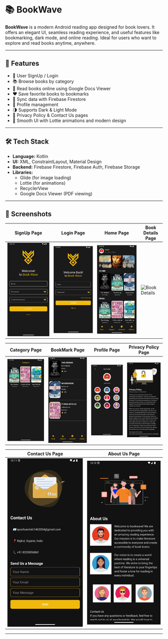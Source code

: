 # 📚 BookWave

**BookWave** is a modern Android reading app designed for book lovers. It offers an elegant UI, seamless reading experience, and useful features like bookmarking, dark mode, and online reading. Ideal for users who want to explore and read books anytime, anywhere.

---

## 🚀 Features

- 🔐 User SignUp / Login
- 📚 Browse books by category
- 📖 Read books online using Google Docs Viewer
- ❤️ Save favorite books to bookmarks
- 🔄 Sync data with Firebase Firestore
- 👤 Profile management
- 🌗 Supports Dark & Light Mode
- 📜 Privacy Policy & Contact Us pages
- 🎨 Smooth UI with Lottie animations and modern design

---

## 🛠️ Tech Stack

- **Language:** Kotlin
- **UI:** XML, ConstraintLayout, Material Design
- **Backend:** Firebase Firestore, Firebase Auth, Firebase Storage
- **Libraries:**  
  - Glide (for image loading)  
  - Lottie (for animations)  
  - RecyclerView  
  - Google Docs Viewer (PDF viewing)

---

## 📸 Screenshots

| SignUp Page | Login Page | Home Page | Book Details Page |
|-------------|------------|-----------|--------------------|
| ![SignUp](https://raw.githubusercontent.com/AyushSantoki1406/BookWave/main/screenshot/signup.jpg) | ![Login](https://raw.githubusercontent.com/AyushSantoki1406/BookWave/main/screenshot/login.jpg) | ![Home](https://raw.githubusercontent.com/AyushSantoki1406/BookWave/main/screenshot/home-page-dark.jpg) | ![Book Details](https://raw.githubusercontent.com/AyushSantoki1406/BookWave/main/screenshot/book_details.jpg) |

| Category Page | BookMark Page | Profile Page | Privacy Policy Page |
|---------------|---------------|--------------|----------------------|
| ![Category](https://raw.githubusercontent.com/AyushSantoki1406/BookWave/main/screenshot/category.jpg) | ![BookMark](https://raw.githubusercontent.com/AyushSantoki1406/BookWave/main/screenshot/bookmark.jpg) | ![Profile](https://raw.githubusercontent.com/AyushSantoki1406/BookWave/main/screenshot/profile.jpg) | ![Privacy Policy](https://raw.githubusercontent.com/AyushSantoki1406/BookWave/main/screenshot/privacy-policy.jpg) |

| Contact Us Page | About Us Page |
|------------------|---------------|
| ![Contact Us](https://raw.githubusercontent.com/AyushSantoki1406/BookWave/main/screenshot/contactus.jpg) | ![About Us](https://raw.githubusercontent.com/AyushSantoki1406/BookWave/main/screenshot/aboutus.jpg) |

---

